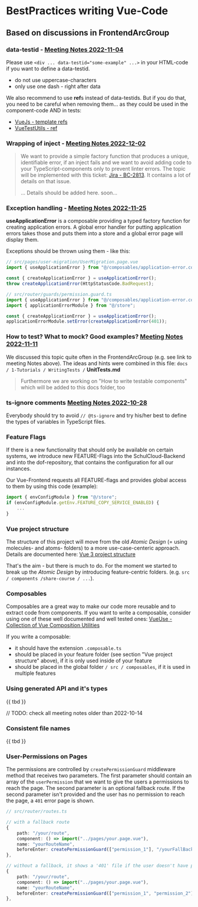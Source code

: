 # BestPractices writing Vue-Code

## Based on discussions in FrontendArcGroup

### data-testid - [Meeting Notes 2022-11-04](https://docs.dbildungscloud.de/x/mYHADQ)

Please use ``<div ... data-testid="some-example" ...>`` in your HTML-code if you want to define a data-testid.

- do not use uppercase-characters
- only use one dash - right after data

We also recommend to use **ref**s instead of data-testids. But if you do that, you need to be careful when removing them... as they could be used in the component-code AND in tests:

- [VueJs - template refs](https://vuejs.org/guide/essentials/template-refs.html)
- [VueTestUtils - ref](https://v1.test-utils.vuejs.org/api/#ref)



### Wrapping of inject - [Meeting Notes 2022-12-02](https://docs.dbildungscloud.de/x/2gIMDg)
> We want to provide a simple factory function that produces a unique, identifiable error, if an inject fails and we want to avoid adding code to your TypeScript-components only to prevent linter errors.
> The topic will be implemented with this ticket: [Jira - BC-2813](https://ticketsystem.dbildungscloud.de/browse/BC-2813). It contains a lot of details on that issue.
>
> ... Details should be added here. soon...


### Exception handling - [Meeting Notes 2022-11-25](https://docs.dbildungscloud.de/x/joL4DQ)

**useApplicationError** is a composable providing a typed factory function for creating application errors.
A global error handler for putting application errors takes those and puts them into a store and a global error page will display them.

Exceptions should be thrown using them - like this:

```TypeScript
// src/pages/user-migration/UserMigration.page.vue
import { useApplicationError } from "@/composables/application-error.composable";

const { createApplicationError } = useApplicationError();
throw createApplicationError(HttpStatusCode.BadRequest);
```

```TypeScript
// src/router/guards/permission.guard.ts
import { useApplicationError } from "@/composables/application-error.composable";
import { applicationErrorModule } from "@/store";

const { createApplicationError } = useApplicationError();
applicationErrorModule.setError(createApplicationError(401));
```


### How to test? What to mock? Good examples? [Meeting Notes 2022-11-11](https://docs.dbildungscloud.de/x/6gHSDQ)

We discussed this topic quite often in the FrontendArcGroup (e.g. see link to meeting Notes above).
The ideas and hints were combined in this file:
``docs / 1-Tutorials / WritingTests /`` **UnitTests.md**
> Furthermore we are working on "How to write testable components" which will be added to this docs folder, too

### ts-ignore comments [Meeting Notes 2022-10-28](https://docs.dbildungscloud.de/x/2gGvDQ)

Everybody should try to avoid ``// @ts-ignore`` and try his/her best to define the types of variables in TypeScript files.

### Feature Flags

If there is a new functionality that should only be available on certain systems, we introduce new FEATURE-Flags into the SchulCloud-Backend and into the dof-repository, that contains the configuration for all our instances.

Our Vue-Frontend requests all FEATURE-flags and provides global access to them by using this code (example):

```TypeScript
import { envConfigModule } from "@/store";
if (envConfigModule.getEnv.FEATURE_COPY_SERVICE_ENABLED) {
    ...
}
```

### Vue project structure

The structure of this project will move from the old *Atomic Design* (= using molecules- and atoms- folders) to a more use-case-centeric approach.
Details are documented here: [Vue 3 project structure](https://docs.dbildungscloud.de/x/oYAgDQ)

That's the aim - but there is much to do. For the moment we started to break up the *Atomic Design* by introducing feature-centric folders. (e.g. ``src / components /share-course / ...``).

### Composables

Composables are a great way to make our code more reusable and to extract code from components. If you want to write a composable, consider using one of these well documented and well tested ones:
[VueUse - Collection of Vue Composition Utilities](https://vueuse.org/)

If you write a composable:

- it should have the extension ``.composable.ts``
- should be placed in your feature folder (see section "Vue project structure" above), if it is only used inside of your feature
- should be placed in the global folder ``/ src / composables``, if it is used in multiple features

### Using generated API and it's types

{{ tbd }}

// TODO: check all meeting notes older than 2022-10-14

### Consistent file names

{{ tbd }}

### User-Permissions on Pages

The permissions are controlled by `createPermissionGuard` middleware method that receives two parameters. The first parameter should contain an array of the `userPermission` that we want to give the users a permissions to reach the page. The second parameter is an optional fallback route. If the second parameter isn't provided and the user has no permission to reach the page, a `401` error page is shown.

```Typescript
// src/router/routes.ts

// with a fallback route
{
    path: "/your/route",
    component: () => import("../pages/your.page.vue"),
    name: "yourRouteName",
    beforeEnter: createPermissionGuard(["permission_1"], "/yourFallBackRoute"),
},

// without a fallback, it shows a '401' file if the user doesn't have permissions
{
    path: "/your/route",
    component: () => import("../pages/your.page.vue"),
    name: "yourRouteName",
    beforeEnter: createPermissionGuard(["permission_1", "permission_2"]),
},

```
